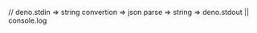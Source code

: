 <!-- | line no | process | contract |
| ------- | ------- | -------- |
| 1       | stdin   | string   |
| 2       | -->

// deno.stdin => string convertion => json parse => string => deno.stdout
||
console.log
